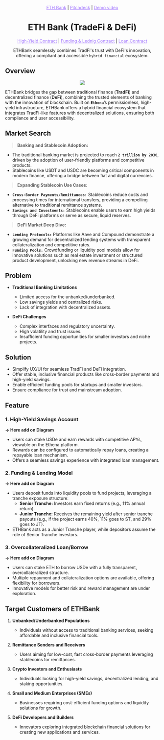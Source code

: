 <p align="center">
  <a href="https://neohack.vercel.app/" style="color: #a77dff">ETH Bank</a> | <a href="https://www.miricanvas.com/v/13y5u71" style="color: #a77dff">Pitchdeck</a> | <a href="" style="color: #a77dff">Demo video</a>
</p>

<h1 align="center">ETH Bank (TradeFi & DeFi)</h1>

<p align="center">
  <a href="" style="color: #a77dff">High-Yield Contract</a> | <a href="" style="color: #a77dff">Funding & Lednig Contract</a> | <a href="" style="color: #a77dff">Loan Contract</a>
</p>

<p align="center">ETHBank seamlessly combines TradFi's trust with DeFi's innovation, offering a compliant and accessible <code>hybrid financial</code> ecosystem.</p>

## Overview
<p align="center">
  <img src="https://github.com/user-attachments/assets/e5e0b564-cf49-4c96-89b3-bb9554ba1f54">
</p>

ETHBank bridges the gap between traditional finance (**TradFi**) and decentralized finance (**DeFi**), combining the trusted elements of banking with the innovation of blockchain. 
Built on **`Ethena`**’s permissionless, high-yield infrastructure, ETHBank offers a hybrid financial ecosystem that integrates TradFi-like features with decentralized solutions, ensuring both compliance and user accessibility.

## Market Search
> **Banking and Stablecoin Adoption:**

- The traditional banking market is projected to reach **`2 trillion by 2030`**, driven by the adoption of user-friendly platforms and competitive products.
- Stablecoins like USDT and USDC are becoming critical components in modern finance, offering a bridge between fiat and digital currencies.

> **Expanding Stablecoin Use Cases:**

- **`Cross-Border Payments/Remittances:`** Stablecoins reduce costs and processing times for international transfers, providing a compelling alternative to traditional remittance systems.
- **`Savings and Investments:`** Stablecoins enable users to earn high yields through DeFi platforms or serve as secure, liquid reserves.

> **DeFi Market Deep Dive:**

- **`Lending Protocols:`** Platforms like Aave and Compound demonstrate a growing demand for decentralized lending systems with transparent collateralization and competitive rates.
- **`Funding Pools:`** Crowdfunding or liquidity pool models allow for innovative solutions such as real estate investment or structured product development, unlocking new revenue streams in DeFi.

## Problem
- **Traditional Banking Limitations**
  - Limited access for the unbanked/underbanked.
  - Low savings yields and centralized risks.
  - Lack of integration with decentralized assets.

- **DeFi Challenges**
  - Complex interfaces and regulatory uncertainty.
  - High volatility and trust issues.
  - Insufficient funding opportunities for smaller investors and niche projects.

## Solution
- Simplify UX/UI for seamless TradFi and DeFi integration.
- Offer stable, inclusive financial products like cross-border payments and high-yield savings.
- Enable efficient funding pools for startups and smaller investors.
- Ensure compliance for trust and mainstream adoption.

## Feature
### 1. High-Yield Savings Account
**-> Here add on Diagram**
- Users can stake USDe and earn rewards with competitive APYs, viewable on the Ethena platform.
- Rewards can be configured to automatically repay loans, creating a repayable loan mechanism.
- Offers a seamless savings experience with integrated loan management.

### 2. Funding & Lending Model
**-> Here add on Diagram**
- Users deposit funds into liquidity pools to fund projects, leveraging a tranche exposure structure:
  - **Senior Tranche:** Investors earn fixed returns (e.g., 11% annual return).
  - **Junior Tranche:** Receives the remaining yield after senior tranche payouts (e.g., if the project earns 40%, 11% goes to ST, and 29% goes to JT).
- ETHBank acts as a Junior Tranche player, while depositors assume the role of Senior Tranche investors.

### 3. Overcollateralized Loan/Borrow
**-> Here add on Diagram**
- Users can stake ETH to borrow USDe with a fully transparent, overcollateralized structure.
- Multiple repayment and collateralization options are available, offering flexibility for borrowers.
- Innovative models for better risk and reward management are under exploration.

## Target Customers of ETHBank  

1. **Unbanked/Underbanked Populations**  
   - Individuals without access to traditional banking services, seeking affordable and inclusive financial tools.  

2. **Remittance Senders and Receivers**  
   - Users aiming for low-cost, fast cross-border payments leveraging stablecoins for remittances.  

3. **Crypto Investors and Enthusiasts**  
   - Individuals looking for high-yield savings, decentralized lending, and staking opportunities.  

4. **Small and Medium Enterprises (SMEs)**  
   - Businesses requiring cost-efficient funding options and liquidity solutions for growth.  

5. **DeFi Developers and Builders**  
   - Innovators exploring integrated blockchain financial solutions for creating new applications and services.  
